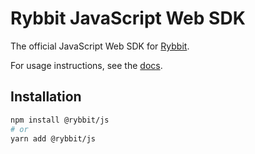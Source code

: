 # Rybbit JavaScript Web SDK

The official JavaScript Web SDK for [Rybbit](https://github.com/rybbit-io/rybbit).

For usage instructions, see the [docs](https://www.rybbit.io/docs/web).

## Installation

```bash
npm install @rybbit/js
# or
yarn add @rybbit/js
